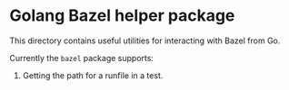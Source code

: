 # Golang Bazel helper package

This directory contains useful utilities for interacting with Bazel from Go.

Currently the `bazel` package supports:

1.  Getting the path for a runfile in a test.
